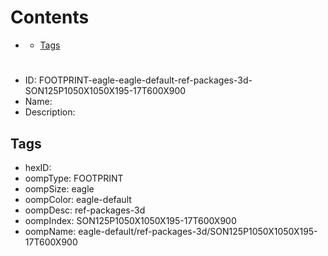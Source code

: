



Contents
========

* [](#)
	* [Tags](#tags)

# 

- ID: FOOTPRINT-eagle-eagle-default-ref-packages-3d-SON125P1050X1050X195-17T600X900
- Name: 
- Description: 

## Tags

- hexID: 
- oompType: FOOTPRINT
- oompSize: eagle
- oompColor: eagle-default
- oompDesc: ref-packages-3d
- oompIndex: SON125P1050X1050X195-17T600X900
- oompName: eagle-default/ref-packages-3d/SON125P1050X1050X195-17T600X900
